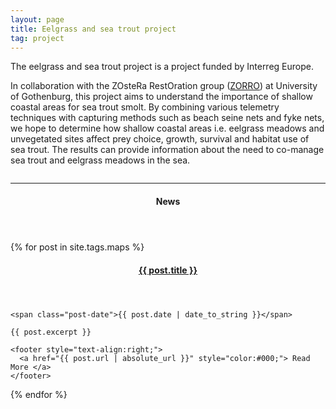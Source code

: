 ```yaml
---
layout: page
title: Eelgrass and sea trout project
tag: project
---
```




<!--more-->

The eelgrass and sea trout project is a project funded by Interreg Europe. 

In collaboration with the ZOsteRa RestOration group ([ZORRO](https://www.gu.se/en/research/zorro)) at University of Gothenburg, this project aims to understand the importance of shallow coastal areas for sea trout smolt. By combining various telemetry techniques with capturing methods such as beach seine nets and fyke nets, we hope to determine how shallow coastal areas i.e. eelgrass meadows and unvegetated sites affect prey choice, growth, survival and habitat use of sea trout. The results can provide information about the need to co-manage sea trout and eelgrass meadows in the sea.  
 
<p class="sponsors">
  <a href="https://www.interregeurope.eu/">
    <img alt="" src="https://github.com/user-attachments/assets/73ea06cb-2906-4d66-9947-c12c4d0eac50" />
  </a>
</p>    

---

<aside class="posts">
  <header>
    <h4>News</h4>
  </header>

  {% for post in site.tags.maps %}
  <section class="post">
    <header>
      <h4 class="post-title">
        <a href="{{ post.url | absolute_url }}">
          {{ post.title }}
        </a>
      </h4>
    </header>

    <span class="post-date">{{ post.date | date_to_string }}</span>

    {{ post.excerpt }}

    <footer style="text-align:right;">
      <a href="{{ post.url | absolute_url }}" style="color:#000;"> Read More </a>
    </footer>
  </section>
  {% endfor %}
</aside>
